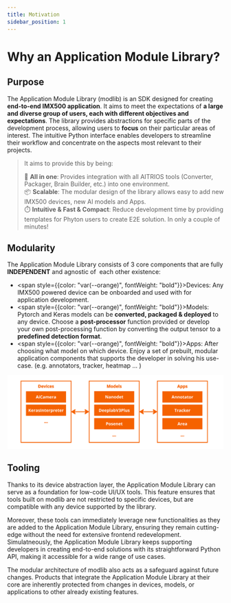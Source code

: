 ```yaml
---
title: Motivation
sidebar_position: 1
---
```



# Why an Application Module Library?

## Purpose

The Application Module Library (modlib) is an SDK designed for creating **end-to-end IMX500 application​**. It aims to meet the expectations of **a large and diverse group of users, each with different objectives and expectations**. The library provides abstractions for specific parts of the development process, allowing users to **focus** on their particular areas of interest. The intuitive Python interface enables developers to streamline their workflow and concentrate on the aspects most relevant to their projects.

> It aims to provide this by being:  
>  
> 💎 **All in one**: Provides integration with all AITRIOS tools (Converter, Packager, Brain Builder, etc.) into one environment.  
> 📦 **Scalable**: The modular design of the library allows easy to add new IMX500 devices, new AI models and Apps.  
> ⏱️ **Intuitive & Fast & Compact**: Reduce development time by providing templates for Phyton users to create E2E solution.​ In only a couple of minutes!​


## Modularity

The Application Module Library consists of 3 core components that are fully **INDEPENDENT** and agnostic of ​
each other existence:​


- <span style={{color: "var(--orange)", fontWeight: "bold"}}>Devices</span>: Any IMX500 powered device can be onboarded and used with for application development.
​
- <span style={{color: "var(--orange)", fontWeight: "bold"}}>Models</span>: Pytorch and Keras models can be **converted, packaged & deployed** to any device. ​
Choose a **post-processor** function provided or develop your own post-processing function by converting the output tensor to a **predefined detection format**. ​
​
- <span style={{color: "var(--orange)", fontWeight: "bold"}}>Apps</span>: After choosing what model on which device. Enjoy a set of prebuilt, modular application components that supports the developer in solving his use-case. (e.g. annotators, tracker, heatmap … )


![Modularity](modlib-modularity.png)


## Tooling

Thanks to its device abstraction layer, the Application Module Library can serve as a foundation for low-code UI/UX tools. This feature ensures that tools built on modlib are not restricted to specific devices, but are compatible with any device supported by the library.

Moreover, these tools can immediately leverage new functionalities as they are added to the Application Module Library, ensuring they remain cutting-edge without the need for extensive frontend redevelopment. Simulatneously, the Application Module Library keeps supporting developers in creating end-to-end solutions with its straightforward Python API, making it accessible for a wide range of use cases.

The modular architecture of modlib also acts as a safeguard against future changes. Products that integrate the Application Module Library at their core are inherently protected from changes in devices, models, or applications to other already existing features.
